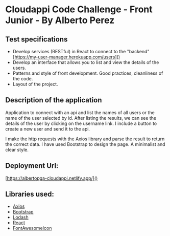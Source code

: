 # Cloudappi Code Challenge - Front Junior - By Alberto Perez

## Test specifications
- Develop services (RESTful) in React to connect to the "backend"
[https://my-user-manager.herokuapp.com/users]()
- Develop an interface that allows you to list and view the details of the users.
- Patterns and style of front development. Good practices, cleanliness of the code.
- Layout of the project.

## Description of the application
Application to connect with an api and list the names of all users or the name of the user selected by id.
After listing the results, we can see the details of the user by clicking on the username link.
I include a button to create a new user and send it to the api.

I make the http requests with the Axios library and parse the result to return the correct data.
I have used Bootstrap to design the page. A minimalist and clear style.

## Deployment Url: 
[https://albertopga-cloudappi.netlify.app/]()

## Libraries used:
- [Axios](https://www.npmjs.com/package/axios)
- [Bootstrap](https://www.npmjs.com/package/react-bootstrap)
- [Lodash](https://www.npmjs.com/package/lodash)
- [React](https://www.npmjs.com/package/react)
- [FontAwesomeIcon](https://www.npmjs.com/package/@fortawesome/react-fontawesome)


